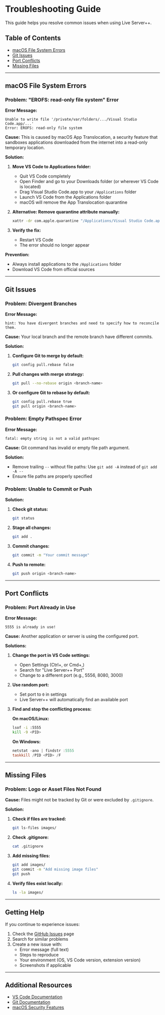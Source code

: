 # Troubleshooting Guide

This guide helps you resolve common issues when using Live Server++.

## Table of Contents
- [macOS File System Errors](#macos-file-system-errors)
- [Git Issues](#git-issues)
- [Port Conflicts](#port-conflicts)
- [Missing Files](#missing-files)

---

## macOS File System Errors

### Problem: "EROFS: read-only file system" Error

**Error Message:**
```
Unable to write file '/private/var/folders/.../Visual Studio Code.app/...'
Error: EROFS: read-only file system
```

**Cause:**
This is caused by macOS App Translocation, a security feature that sandboxes applications downloaded from the internet into a read-only temporary location.

**Solution:**

1. **Move VS Code to Applications folder:**
   - Quit VS Code completely
   - Open Finder and go to your Downloads folder (or wherever VS Code is located)
   - Drag Visual Studio Code.app to your `/Applications` folder
   - Launch VS Code from the Applications folder
   - macOS will remove the App Translocation quarantine

2. **Alternative: Remove quarantine attribute manually:**
   ```bash
   xattr -dr com.apple.quarantine "/Applications/Visual Studio Code.app"
   ```

3. **Verify the fix:**
   - Restart VS Code
   - The error should no longer appear

**Prevention:**
- Always install applications to the `/Applications` folder
- Download VS Code from official sources

---

## Git Issues

### Problem: Divergent Branches

**Error Message:**
```
hint: You have divergent branches and need to specify how to reconcile them.
```

**Cause:**
Your local branch and the remote branch have different commits.

**Solution:**

1. **Configure Git to merge by default:**
   ```bash
   git config pull.rebase false
   ```

2. **Pull changes with merge strategy:**
   ```bash
   git pull --no-rebase origin <branch-name>
   ```

3. **Or configure Git to rebase by default:**
   ```bash
   git config pull.rebase true
   git pull origin <branch-name>
   ```

### Problem: Empty Pathspec Error

**Error Message:**
```
fatal: empty string is not a valid pathspec
```

**Cause:**
Git command has invalid or empty file path argument.

**Solution:**
- Remove trailing `--` without file paths: Use `git add -A` instead of `git add -A --`
- Ensure file paths are properly specified

### Problem: Unable to Commit or Push

**Solution:**
1. **Check git status:**
   ```bash
   git status
   ```

2. **Stage all changes:**
   ```bash
   git add .
   ```

3. **Commit changes:**
   ```bash
   git commit -m "Your commit message"
   ```

4. **Push to remote:**
   ```bash
   git push origin <branch-name>
   ```

---

## Port Conflicts

### Problem: Port Already in Use

**Error Message:**
```
5555 is already in use!
```

**Cause:**
Another application or server is using the configured port.

**Solutions:**

1. **Change the port in VS Code settings:**
   - Open Settings (Ctrl+, or Cmd+,)
   - Search for "Live Server++ Port"
   - Change to a different port (e.g., 5556, 8080, 3000)

2. **Use random port:**
   - Set port to `0` in settings
   - Live Server++ will automatically find an available port

3. **Find and stop the conflicting process:**
   
   **On macOS/Linux:**
   ```bash
   lsof -i :5555
   kill -9 <PID>
   ```
   
   **On Windows:**
   ```powershell
   netstat -ano | findstr :5555
   taskkill /PID <PID> /F
   ```

---

## Missing Files

### Problem: Logo or Asset Files Not Found

**Cause:**
Files might not be tracked by Git or were excluded by `.gitignore`.

**Solution:**

1. **Check if files are tracked:**
   ```bash
   git ls-files images/
   ```

2. **Check .gitignore:**
   ```bash
   cat .gitignore
   ```

3. **Add missing files:**
   ```bash
   git add images/
   git commit -m "Add missing image files"
   git push
   ```

4. **Verify files exist locally:**
   ```bash
   ls -la images/
   ```

---

## Getting Help

If you continue to experience issues:

1. Check the [GitHub Issues](https://github.com/ritwickdey/vscode-live-server-plus-plus/issues) page
2. Search for similar problems
3. Create a new issue with:
   - Error message (full text)
   - Steps to reproduce
   - Your environment (OS, VS Code version, extension version)
   - Screenshots if applicable

---

## Additional Resources

- [VS Code Documentation](https://code.visualstudio.com/docs)
- [Git Documentation](https://git-scm.com/doc)
- [macOS Security Features](https://support.apple.com/guide/security/welcome/web)
